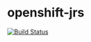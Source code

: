 # openshift-jrs
[![Build Status](https://travis-ci.org/cetres/openshift-jrs.svg?branch=master)](https://travis-ci.org/cetres/openshift-jrs)
